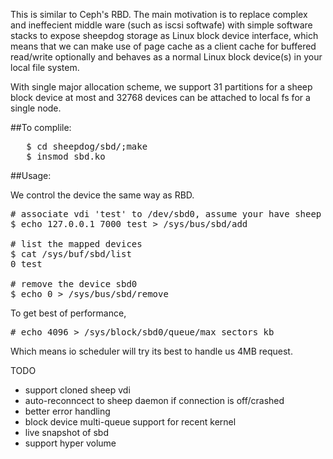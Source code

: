 This is similar to Ceph's RBD. The main motivation is to replace complex
and ineffecient middle ware (such as iscsi softwafe) with simple software stacks
to expose sheepdog storage as Linux block device interface, which means that we
can make use of page cache as a client cache for buffered read/write optionally
and behaves as a normal Linux block device(s) in your local file system.

With single major allocation scheme, we support 31 partitions for a sheep block
device at most and 32768 devices can be attached to local fs for a single node.

##To complile:
<pre>
   $ cd sheepdog/sbd/;make
   $ insmod sbd.ko
</pre>

##Usage:

We control the device the same way as RBD.

<pre>
# associate vdi 'test' to /dev/sbd0, assume your have sheep daemon listening on localhost
$ echo 127.0.0.1 7000 test > /sys/bus/sbd/add

# list the mapped devices
$ cat /sys/buf/sbd/list
0 test

# remove the device sbd0
$ echo 0 > /sys/bus/sbd/remove
</pre>

To get best of performance,
<pre>
# echo 4096 > /sys/block/sbd0/queue/max_sectors_kb
</pre>

Which means io scheduler will try its best to handle us 4MB request.

TODO
- support cloned sheep vdi
- auto-reconncect to sheep daemon if connection is off/crashed
- better error handling
- block device multi-queue support for recent kernel
- live snapshot of sbd
- support hyper volume